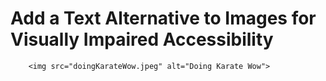 # Add a Text Alternative to Images for Visually Impaired Accessibility

```
    <img src="doingKarateWow.jpeg" alt="Doing Karate Wow">

```
